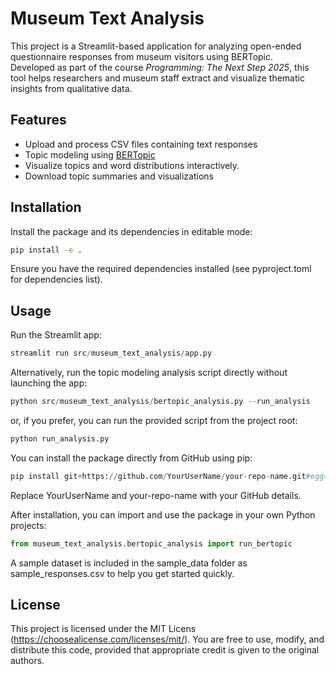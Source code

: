 # Museum Text Analysis

This project is a Streamlit-based application for analyzing open-ended questionnaire responses from museum visitors using BERTopic.  
Developed as part of the course *Programming: The Next Step 2025*, this tool helps researchers and museum staff extract and visualize thematic insights from qualitative data.

## Features

- Upload and process CSV files containing text responses
- Topic modeling using [BERTopic](https://doi.org/10.48550/arXiv.2203.05794)
- Visualize topics and word distributions interactively.
- Download topic summaries and visualizations

## Installation

Install the package and its dependencies in editable mode:

```bash
pip install -e .
```
Ensure you have the required dependencies installed (see pyproject.toml for dependencies list).

## Usage

Run the Streamlit app:
```python
streamlit run src/museum_text_analysis/app.py
```

Alternatively, run the topic modeling analysis script directly without launching the app:
```python
python src/museum_text_analysis/bertopic_analysis.py --run_analysis
```
or, if you prefer, you can run the provided script from the project root:
```python
python run_analysis.py
```
You can install the package directly from GitHub using pip:
```python
pip install git+https://github.com/YourUserName/your-repo-name.git#egg=museum_text_analysis
```

Replace YourUserName and your-repo-name with your GitHub details.

After installation, you can import and use the package in your own Python projects:
```python
from museum_text_analysis.bertopic_analysis import run_bertopic
```
A sample dataset is included in the sample_data folder as sample_responses.csv to help you get started quickly.

## License

This project is licensed under the MIT Licens (https://choosealicense.com/licenses/mit/). You are free to use, modify, and distribute this code, provided that appropriate credit is given to the original authors.